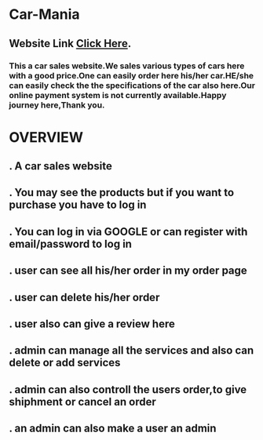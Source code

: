 # Car-Mania 
## Website Link [Click Here](https://car-mania-f1b76.web.app/).

### This a car sales website.We sales various types of cars here with a good price.One can easily order here his/her car.HE/she can easily check the the specifications of the car also here.Our online payment system is not currently available.Happy journey here,Thank you.

# OVERVIEW
## . A car sales website
## . You may see the products but if you want to purchase you have to log in
## . You can log in via GOOGLE or can register with email/password to log in
## . user can see all his/her order in my order page
## . user can delete his/her order
## . user also can give a review here
## . admin can manage all the services and also can delete or add services
## . admin can also controll the users order,to give shiphment or cancel an order
## . an admin can also make a user an admin